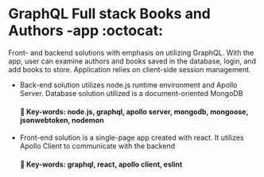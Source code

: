# GraphQL Full stack Books and Authors -app :octocat:

Front- and backend solutions with emphasis on utilizing GraphQL. With the app, user can examine authors and books saved in the database, login, and add books to store. Application relies on client-side session management.

- Back-end solution utilizes node.js runtime environment and Apollo Server. Database solution utilized is a document-oriented MongoDB
  #### 🔖 Key-words: node.js, graphql, apollo server, mongodb, mongoose, jsonwebtoken, nodemon
- Front-end solution is a single-page app created with react. It utilizes Apollo Client to communicate with the backend
  #### 🔖 Key-words: graphql, react, apollo client, eslint
